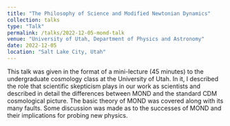 ```yaml
---
title: "The Philosophy of Science and Modified Newtonian Dynamics"
collection: talks
type: "Talk"
permalink: /talks/2022-12-05-mond-talk
venue: "University of Utah, Department of Physics and Astronomy"
date: 2022-12-05
location: "Salt Lake City, Utah"
---
```


This talk was given in the format of a mini-lecture (45 minutes) to the undergraduate cosmology class at the University of Utah. In it, I described the role that
scientific skepticism plays in our work as scientists and described in detail the differences between MOND and the standard CDM cosmological picture. The basic theory of MOND was
covered along with its many faults. Some discussion was made as to the successes of MOND and their implications for probing new physics.